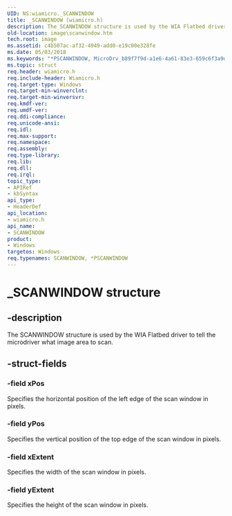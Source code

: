 ```yaml
---
UID: NS:wiamicro._SCANWINDOW
title: _SCANWINDOW (wiamicro.h)
description: The SCANWINDOW structure is used by the WIA Flatbed driver to tell the microdriver what image area to scan.
old-location: image\scanwindow.htm
tech.root: image
ms.assetid: c4b507ac-af32-4949-add0-e19c00e328fe
ms.date: 05/03/2018
ms.keywords: "*PSCANWINDOW, MicroDrv_b89f7f9d-a1e6-4a61-83e3-659c6f3a9d13.xml, PSCANWINDOW, PSCANWINDOW structure pointer [Imaging Devices], SCANWINDOW, SCANWINDOW structure [Imaging Devices], _SCANWINDOW, image.scanwindow, wiamicro/PSCANWINDOW, wiamicro/SCANWINDOW"
ms.topic: struct
req.header: wiamicro.h
req.include-header: Wiamicro.h
req.target-type: Windows
req.target-min-winverclnt:
req.target-min-winversvr: 
req.kmdf-ver: 
req.umdf-ver: 
req.ddi-compliance: 
req.unicode-ansi: 
req.idl: 
req.max-support: 
req.namespace: 
req.assembly: 
req.type-library: 
req.lib: 
req.dll: 
req.irql: 
topic_type:
- APIRef
- kbSyntax
api_type:
- HeaderDef
api_location:
- wiamicro.h
api_name:
- SCANWINDOW
product:
- Windows
targetos: Windows
req.typenames: SCANWINDOW, *PSCANWINDOW
---
```


# _SCANWINDOW structure

## -description

The SCANWINDOW structure is used by the WIA Flatbed driver to tell the microdriver what image area to scan.

## -struct-fields

### -field xPos

Specifies the horizontal position of the left edge of the scan window in pixels.

### -field yPos

Specifies the vertical position of the top edge of the scan window in pixels.

### -field xExtent

Specifies the width of the scan window in pixels.

### -field yExtent

Specifies the height of the scan window in pixels.

